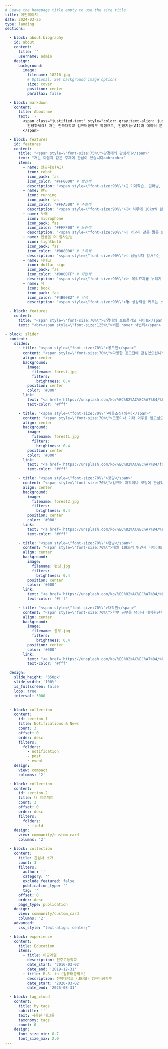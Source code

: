 ```yaml
---
# Leave the homepage title empty to use the site title
title: 메인페이지
date: 2024-03-25
type: landing
sections:

  - block: about.biography
    id: about
    content:
      title: ''
      username: admin
    design:
      background:
        image:
          filename: 18216.jpg
          # Optional: Set background image options
          size: cover
          position: center
          parallax: false

  - block: markdown
    content:
      title: About me
      text: |- 
        <span class="justified-text" style="color: gray;text-align: justify;">
          안녕하세요! 저는 전북대학교 컴퓨터공학부 학생으로, 인공지능(AI)과 데이터 분석에 관심이 많습니다. 다양한 프로젝트와 공모전에 참여하며 실무 경험을 쌓고 있으며, 현재는 의료 AI 분야에서 활발하게 활동하고 있습니다. 기술과 혁신을 통해 사회에 긍정적인 변화를 가져오고자 노력하며, 프로그래밍과 알고리즘 문제 해결에도 열정이 있습니다. 끊임없이 배우고 도전하며, 더 나아가 서울대 의료인공지능 연구실로 진학해 전문성을 키우는 것이 저의 목표입니다.
        </span>

  - block: features
    id: features
    content:
      title: "<span style=\"font-size:75%\">강경태의 관심사🧐</span>"
      text: "저는 다음과 같은 주제에 관심이 있습니다✍️<br><br>"
      items:
        - name: 인공지능(AI)
          icon: robot
          icon_pack: fas
          icon_color: "#FF0000" # 빨간색
          description: "<span style=\"font-size:90%\">🤖 기계학습, 딥러닝, RNN, FCN, 컴퓨터 비전 등 다양한 분야의 인공지능에 관심이 있습니다.</span>"
        - name: 런닝
          icon: running
          icon_pack: fas
          icon_color: "#FFA500" # 주황색
          description: "<span style=\"font-size:90%\">🏃‍♂️ 하루에 10km씩 런닝하며 체중감소와 체력 증진을 추구합니다.</span>"
        - name: 노래
          icon: microphone
          icon_pack: fas
          icon_color: "#FFFF00" # 노란색
          description: "<span style=\"font-size:90%\">🎤 꾀꼬리 같은 맑은 보이스를 가진 혼코노러버! 노래 부르는 것이 저의 힐링입니다.</span>"
        - name: 인생을 더 잘사는법
          icon: lightbulb
          icon_pack: fas
          icon_color: "#008000" # 초록색
          description: "<span style=\"font-size:90%\">💡 남들보다 앞서가는 인생을 살기 위해 고민하고 실천 중입니다. 자기개발과 성장에 항상 초점을 맞추고 있어요.</span>"
        - name: 재테크
          icon: dollar-sign
          icon_pack: fas
          icon_color: "#0000FF" # 파란색
          description: "<span style=\"font-size:90%\">💹 복리효과를 누리기 위해 젊을 때 적극적으로 도전하고 있습니다. 현재는 대기업 위주의 장기투자에 집중하며, 신중한 전략을 추구합니다.</span>"
        - name: 책
          icon: book
          icon_pack: fas
          icon_color: "#4B0082" # 남색
          description: "<span style=\"font-size:90%\">📚 상상력을 키우는 소설보다는, 관심 분야에 대한 지식을 키우기 위한 실용서적을 즐겨 읽습니다. 특히 재테크 관련 책도 5권 이상 읽었습니다.</span>"

  - block: features
    content:
      title: "<span style=\"font-size:70%\">강경태의 포트폴리오 사이트</span>"
      text: "<br><span style=\"font-size:125%\">버튼 hover 색변화</span> <br><br>{{% cta cta_link=\"./field/\" cta_text=\"더보기 →\" %}}"

- block: slider
  content:
    slides:
      - title: "<span style=\"font-size:70%\">공모전</span>"
        content: "<span style=\"font-size:70%\">다양한 공모전에 관심있으십니까?</span>"
        align: center
        background:
          image:
            filename: forest.jpg
            filters:
              brightness: 0.4
          position: center
          color: '#000'
        link:
          text: "<a href='https://unsplash.com/ko/%EC%82%AC%EC%A7%84/%EC%88%B2-%EC%86%8D-%EC%98%A4%EC%86%94%EA%B8%B8-GraajutbJHE' target='_blank' style='color: #fff; text-decoration: none; padding: 10px 20px; background-color: #3e9a51; border-radius: 5px;'>Image 출처: Unsplash</a>"
          text-color: '#fff'

      - title: "<span style=\"font-size:70%\">아웃소싱(외주)</span>"
        content: "<span style=\"font-size:70%\">크몽이나 기타 외주를 받고싶으십니까?</span>"
        align: center
        background:
          image:
            filename: forest1.jpg
            filters:
              brightness: 0.4
          position: center
          color: '#000'
        link:
          text: "<a href='https://unsplash.com/ko/%EC%82%AC%EC%A7%84/foggy-mountain-summit-1Z2niiBPg5A' target='_blank' style='color: #fff; text-decoration: none; padding: 10px 20px; background-color: #3e9a51; border-radius: 5px;'>Image 출처: Unsplash</a>"
          text-color: '#fff'

      - title: "<span style=\"font-size:70%\">코딩</span>"
        content: "<span style=\"font-size:70%\">컴퓨터 과학이나 코딩에 관심있으십니까?</span>"
        align: center
        background:
          image:
            filename: forest2.jpg
            filters:
              brightness: 0.4
          position: center
          color: '#000'
        link:
          text: "<a href='https://unsplash.com/ko/%EC%82%AC%EC%A7%84/%ED%91%B8%EB%A5%B8-%EB%B3%84%EC%9D%B4-%EB%B9%9B%EB%82%98%EB%8A%94-%EB%B0%A4-1OtUkD_8svc' target='_blank' style='color: #fff; text-decoration: none; padding: 10px 20px; background-color: #3e9a51; border-radius: 5px;'>Image 출처: Unsplash</a>"
          text-color: '#fff'

      - title: "<span style=\"font-size:70%\">런닝</span>"
        content: "<span style=\"font-size:70%\">매일 10km씩 뛰면서 다이어트 하고싶으세요?</span>"
        align: center
        background:
          image:
            filename: 런닝.jpg
            filters:
              brightness: 0.4
          position: center
          color: '#000'
        link:
          text: "<a href='https://unsplash.com/ko/%EC%82%AC%EC%A7%84/%EC%BD%98%ED%81%AC%EB%A6%AC%ED%8A%B8-%EB%8F%84%EB%A1%9C%EB%A5%BC-%EB%8B%AC%EB%A6%AC%EB%8A%94-%EC%82%AC%EB%9E%8C-Apj4nSemkzk' target='_blank' style='color: #fff; text-decoration: none; padding: 10px 20px; background-color: #3e9a51; border-radius: 5px;'>Image 출처: Unsplash</a>"
          text-color: '#fff'

      - title: "<span style=\"font-size:70%\">대학원</span>"
        content: "<span style=\"font-size:70%\">학부 공부를 넘어서 대학원진학에 관심있으세요?</span>"
        align: center
        background:
          image:
            filename: 공부.jpg
            filters:
              brightness: 0.4
          position: center
          color: '#000'
        link:
          text: "<a href='https://unsplash.com/ko/%EC%82%AC%EC%A7%84/%ED%9D%B0%EC%83%89-%EC%84%B8%EB%9D%BC%EB%AF%B9-%EB%A8%B8%EA%B7%B8%EC%9E%94-%EA%B7%BC%EC%B2%98%EC%9D%98-%EA%B0%88%EC%83%89-%EB%82%98%EB%AC%B4-%ED%85%8C%EC%9D%B4%EB%B8%94%EC%97%90-%EA%B8%80%EC%9D%84-%EC%93%B0%EB%8A%94-%EC%82%AC%EB%9E%8C-s9CC2SKySJM' target='_blank' style='color: #fff; text-decoration: none; padding: 10px 20px; background-color: #3e9a51; border-radius: 5px;'>Image 출처: Unsplash</a>"
          text-color: '#fff'

  design:
    slide_height: '350px'
    slide_width: '100%'
    is_fullscreen: false
    loop: true
    interval: 3000


  - block: collection
    content:
      id: section-1
      title: Notifications & News
      count: 3
      offset: 0
      order: desc
      filters:
        folders:
          - notification
          - post
          - event
    design:
      view: compact
      columns: '2'

  - block: collection
    content:
      id: section-2
      title: 내 프로젝트
      count: 3
      offset: 0
      order: desc
      filters:
        folders:
          - field
    design:
      view: community/custom_card
      columns: '2'

  - block: collection
    content:
      title: 관심사 소개
      count: 3
      filters:
        author: ''
        category: ''
        exclude_featured: false
        publication_type: ''
        tag: ''
      offset: 0
      order: desc
      page_type: publication
    design:
      view: community/custom_card
      columns: '2'
    advanced:
      css_style: "text-align: center;"

  - block: experience
    content:
      title: Education
      items:
        - title: 이공계열
          description: 전주고등학교
          date_start: '2016-03-02'
          date_end: '2019-12-31'
        - title: B.S. in (컴퓨터공학부)
          description: 전북대학교 (JBNU) 컴퓨터공학부
          date_start: '2020-03-02'
          date_end: '2025-08-31'

  - block: tag_cloud
    content:
      title: My tags
      subtitle: ''
      text: 사용한 태그들
      taxonomy: tags
      count: 0
    design:
      font_size_min: 0.7
      font_size_max: 2.0
---
```

